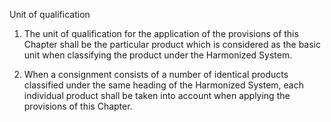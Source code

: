 Unit of qualification


1.	The unit of qualification for the application of the provisions of this Chapter shall be the particular product which is considered as the basic unit when classifying the product under the Harmonized System.

2.	When a consignment consists of a number of identical products classified under the same heading of the Harmonized System, each individual product shall be taken into account when applying the provisions of this Chapter.
